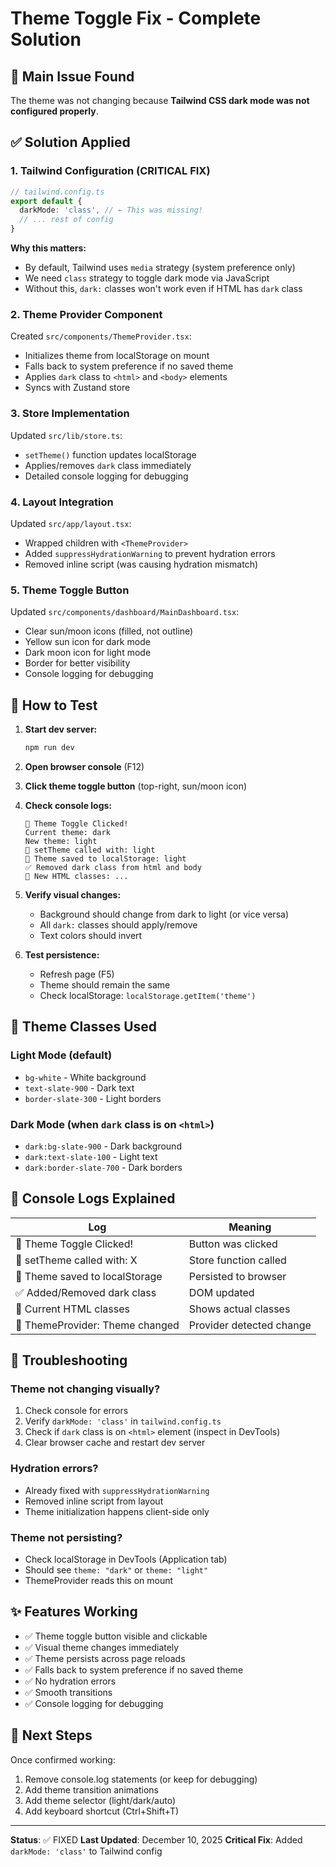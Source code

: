 # Theme Toggle Fix - Complete Solution

## 🎯 Main Issue Found
The theme was not changing because **Tailwind CSS dark mode was not configured properly**.

## ✅ Solution Applied

### 1. **Tailwind Configuration** (CRITICAL FIX)
```typescript
// tailwind.config.ts
export default {
  darkMode: 'class', // ← This was missing!
  // ... rest of config
}
```

**Why this matters:**
- By default, Tailwind uses `media` strategy (system preference only)
- We need `class` strategy to toggle dark mode via JavaScript
- Without this, `dark:` classes won't work even if HTML has `dark` class

### 2. **Theme Provider Component**
Created `src/components/ThemeProvider.tsx`:
- Initializes theme from localStorage on mount
- Falls back to system preference if no saved theme
- Applies `dark` class to `<html>` and `<body>` elements
- Syncs with Zustand store

### 3. **Store Implementation**
Updated `src/lib/store.ts`:
- `setTheme()` function updates localStorage
- Applies/removes `dark` class immediately
- Detailed console logging for debugging

### 4. **Layout Integration**
Updated `src/app/layout.tsx`:
- Wrapped children with `<ThemeProvider>`
- Added `suppressHydrationWarning` to prevent hydration errors
- Removed inline script (was causing hydration mismatch)

### 5. **Theme Toggle Button**
Updated `src/components/dashboard/MainDashboard.tsx`:
- Clear sun/moon icons (filled, not outline)
- Yellow sun icon for dark mode
- Dark moon icon for light mode
- Border for better visibility
- Console logging for debugging

## 🧪 How to Test

1. **Start dev server:**
   ```bash
   npm run dev
   ```

2. **Open browser console** (F12)

3. **Click theme toggle button** (top-right, sun/moon icon)

4. **Check console logs:**
   ```
   🎨 Theme Toggle Clicked!
   Current theme: dark
   New theme: light
   🎨 setTheme called with: light
   💾 Theme saved to localStorage: light
   ✅ Removed dark class from html and body
   📍 New HTML classes: ...
   ```

5. **Verify visual changes:**
   - Background should change from dark to light (or vice versa)
   - All `dark:` classes should apply/remove
   - Text colors should invert

6. **Test persistence:**
   - Refresh page (F5)
   - Theme should remain the same
   - Check localStorage: `localStorage.getItem('theme')`

## 🎨 Theme Classes Used

### Light Mode (default)
- `bg-white` - White background
- `text-slate-900` - Dark text
- `border-slate-300` - Light borders

### Dark Mode (when `dark` class is on `<html>`)
- `dark:bg-slate-900` - Dark background
- `dark:text-slate-100` - Light text
- `dark:border-slate-700` - Dark borders

## 📝 Console Logs Explained

| Log | Meaning |
|-----|---------|
| 🎨 Theme Toggle Clicked! | Button was clicked |
| 🎨 setTheme called with: X | Store function called |
| 💾 Theme saved to localStorage | Persisted to browser |
| ✅ Added/Removed dark class | DOM updated |
| 📍 Current HTML classes | Shows actual classes |
| 🎨 ThemeProvider: Theme changed | Provider detected change |

## 🐛 Troubleshooting

### Theme not changing visually?
1. Check console for errors
2. Verify `darkMode: 'class'` in `tailwind.config.ts`
3. Check if `dark` class is on `<html>` element (inspect in DevTools)
4. Clear browser cache and restart dev server

### Hydration errors?
- Already fixed with `suppressHydrationWarning`
- Removed inline script from layout
- Theme initialization happens client-side only

### Theme not persisting?
- Check localStorage in DevTools (Application tab)
- Should see `theme: "dark"` or `theme: "light"`
- ThemeProvider reads this on mount

## ✨ Features Working

- ✅ Theme toggle button visible and clickable
- ✅ Visual theme changes immediately
- ✅ Theme persists across page reloads
- ✅ Falls back to system preference if no saved theme
- ✅ No hydration errors
- ✅ Smooth transitions
- ✅ Console logging for debugging

## 🚀 Next Steps

Once confirmed working:
1. Remove console.log statements (or keep for debugging)
2. Add theme transition animations
3. Add theme selector (light/dark/auto)
4. Add keyboard shortcut (Ctrl+Shift+T)

---

**Status**: ✅ FIXED
**Last Updated**: December 10, 2025
**Critical Fix**: Added `darkMode: 'class'` to Tailwind config
